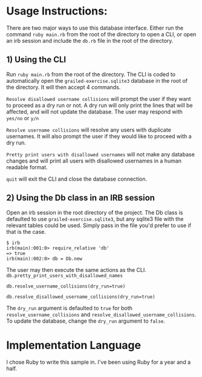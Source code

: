 # Usage Instructions:

There are two major ways to use this database interface. Either run the command
`ruby main.rb` from the root of the directory to open a CLI, or open an irb session
and include the `db.rb` file in the root of the directory.

## 1) Using the CLI

Run `ruby main.rb` from the root of the directory. The CLI is coded to automatically
open the `grailed-exercise.sqlite3` database in the root of the directory. It will
then accept 4 commands.

`Resolve disallowed username collisions` will prompt the user if they want to
proceed as a dry run or not. A dry run will only print the
lines that will be affected, and will not update the database. The user may respond
with `yes/no` or `y/n`

`Resolve username collisions` will resolve any users with duplicate usernames.
It will also prompt the user if they would like to proceed with a dry run.

`Pretty print users with disallowed usernames` will not make any database changes
and will print all users with disallowed usernames in a human readable format.

`quit` will exit the CLI and close the database connection.

## 2) Using the Db class in an IRB session

Open an irb session in the root directory of the project. The Db class is defaulted to use `grailed-exercise.sqlite3`,
but any sqlite3 file with the relevant tables could be used. Simply pass in the file you'd prefer to use if that is 
the case. 

```
$ irb
irb(main):001:0> require_relative 'db'
=> true
irb(main):002:0> db = Db.new
 ```

 The user may then execute the same actions as the CLI.
 `db.pretty_print_users_with_disallowed_names`

 `db.resolve_username_collisions(dry_run=true)`

 `db.resolve_disallowed_username_collisions(dry_run=true)`

 The `dry_run` argument is defaulted to `true` for both `resolve_username_collisions`
 and `resolve_disallowed_username_collisions`. To update the database, change the
 `dry_run` argument to `false`. 


# Implementation Language

I chose Ruby to write this sample in. I've been using Ruby for a year and a half. 
